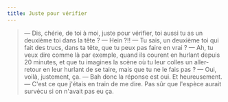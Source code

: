 ```yaml
---
title: Juste pour vérifier
---
```


> — Dis, chérie, de toi à moi, juste pour vérifier, toi aussi tu as un deuxième toi dans la tête ?
> — Hein ?!!
> — Tu sais, un deuxième toi qui fait des trucs, dans ta tête, que tu peux pas faire en vrai ?
> — Ah, tu veux dire comme là par exemple, quand ils courent en hurlant depuis 20 minutes, et que tu imagines la scène où tu leur colles un aller-retour en leur hurlant de se taire, mais que tu ne le fais pas ?
> — Oui, voilà, justement, ça.
> — Bah donc la réponse est oui. Et heureusement.
> — C'est ce que j'étais en train de me dire. Pas sûr que l'espèce aurait survécu si on n'avait pas eu ça.

